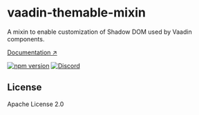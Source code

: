 # vaadin-themable-mixin

A mixin to enable customization of Shadow DOM used by Vaadin components.

[Documentation ↗](https://vaadin.com/docs/latest/styling/styling-components)

[![npm version](https://badgen.net/npm/v/@vaadin/vaadin-themable-mixin)](https://www.npmjs.com/package/@vaadin/vaadin-themable-mixin)
[![Discord](https://img.shields.io/discord/732335336448852018?label=discord)](https://discord.gg/PHmkCKC)

## License

Apache License 2.0
